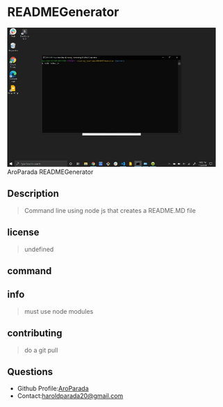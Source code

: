 # READMEGenerator
  ![application gif](giphy.gif)
  AroParada
  READMEGenerator
  ## Description
  > Command line using node js that creates a README.MD file 
  ## license
  > undefined
  ## command
  > 
  ## info
  > must use node modules
  ## contributing
  > do a git pull
  ## Questions
  - Github Profile:[AroParada](https://www.github.com/AroParada)
  - Contact:haroldparada20@gmail.com
 